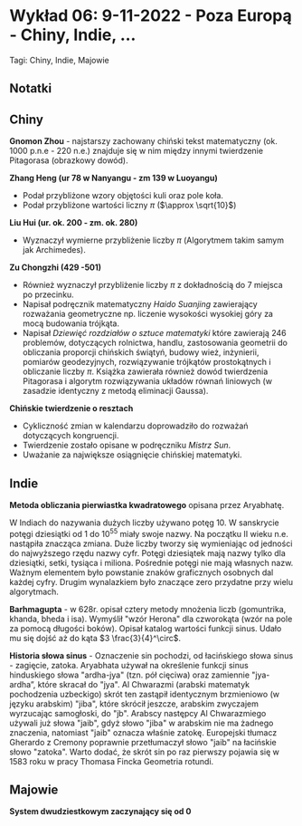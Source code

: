 # Wykład 06: 9-11-2022 - Poza Europą - Chiny, Indie, ...

Tagi: Chiny, Indie, Majowie

## Notatki

## Chiny


**Gnomon Zhou** - najstarszy zachowany chiński tekst matematyczny (ok. 1000 p.n.e - 220 n.e.) znajduje się w nim między innymi twierdzenie Pitagorasa (obrazkowy dowód).

**Zhang Heng (ur 78 w Nanyangu - zm 139 w Luoyangu)**
- Podał przybliżone wzory objętości kuli oraz pole koła.
- Podał przybliżone wartości liczny $\pi$ ($\approx \sqrt{10}$)

**Liu Hui (ur. ok. 200 - zm. ok. 280)**
- Wyznaczył wymierne przybliżenie liczby $\pi$ (Algorytmem takim samym jak Archimedes).
  
**Zu Chongzhi (429 -501)**
- Również wyznaczył przybliżenie liczby $\pi$ z dokładnością do 7 miejsca po przecinku.
- Napisał podręcznik matematyczny *Haido Suanjing* zawierający rozważania geometryczne np. liczenie wysokości wysokiej góry za mocą budowania trójkąta.
- Napisał *Dziewięć rozdziałów o sztuce matematyki* które zawierają 246 problemów, dotyczących rolnictwa, handlu, zastosowania geometrii do obliczania proporcji chińskich świątyń, budowy wież, inżynierii, pomiarów geodezyjnych, rozwiązywanie trójkątów prostokątnych i obliczanie liczby $\pi$. Książka zawierała również dowód twierdzenia Pitagorasa i algorytm rozwiązywania układów równań liniowych (w zasadzie identyczny z metodą eliminacji Gaussa).

**Chińskie twierdzenie o resztach**
- Cykliczność zmian w kalendarzu doprowadziło do rozważań dotyczących kongruencji.
- Twierdzenie zostało opisane w podręczniku *Mistrz Sun*.
- Uważanie za największe osiągnięcie chińskiej matematyki.

## Indie

**Metoda obliczania pierwiastka kwadratowego** opisana przez Aryabhatę.

W Indiach do nazywania dużych liczby używano potęg 10. W sanskrycie potęgi dziesiątki od 1 do $10^{55}$ miały swoje nazwy. Na początku II wieku n.e. nastąpiła znacząca zmiana. Duże liczby tworzy się wymieniając od jedności do najwyższego rzędu nazwy cyfr. Potęgi dziesiątek mają nazwy tylko dla dziesiątki, setki, tysiąca i miliona. Pośrednie potęgi nie mają własnych nazw. Ważnym elementem było powstanie znaków graficznych osobnych dal każdej cyfry. Drugim wynalazkiem było znaczące zero przydatne przy wielu algorytmach.

**Barhmagupta** - w 628r. opisał cztery metody mnożenia liczb (gomuntrika, khanda, bheda i isa). Wymyślił "wzór Herona" dla czworokąta (wzór na pole za pomocą długości boków). Opisał katalog wartości funkcji sinus. Udało mu się dojść aż do kąta $3 \frac{3}{4}^\circ$.

**Historia słowa sinus** - Oznaczenie sin pochodzi, od łacińskiego słowa sinus - zagięcie,
zatoka. Aryabhata używał na określenie funkcji sinus hinduskiego słowa
"ardha-jya" (tzn. pół cięciwa) oraz zamiennie "jya-ardha”, które
skracał do "jya". Al Chwarazmi (arabski matematyk pochodzenia
uzbeckigo) skrót ten zastąpił identycznym brzmieniowo (w języku
arabskim) "jiba", które skrócił jeszcze, arabskim zwyczajem
wyrzucając samogłoski, do "jb". Arabscy następcy Al Chwarazmiego
używali już słowa "jaib", gdyż słowo "jiba" w arabskim nie ma
żadnego znaczenia, natomiast "jaib" oznacza właśnie zatokę.
Europejski tłumacz Gherardo z Cremony poprawnie przetłumaczył
słowo "jaib" na łacińskie słowo "zatoka". Warto dodać, że skrót sin
po raz pierwszy pojawia się w 1583 roku w pracy Thomasa Fincka
Geometria rotundi.

## Majowie

**System dwudziestkowym zaczynający się od 0**

